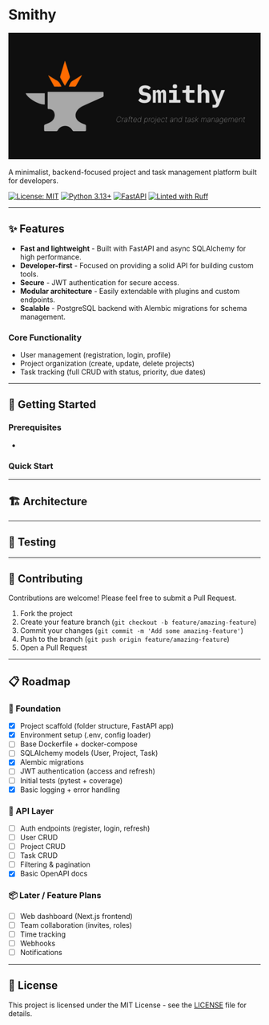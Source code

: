 # Smithy

![Smithy Banner](.github/assets/banner.png)

A minimalist, backend-focused project and task management platform built for developers.

[![License: MIT](https://img.shields.io/badge/License-MIT-yellow.svg)](https://opensource.org/licenses/MIT)
[![Python 3.13+](https://img.shields.io/badge/python-3.11+-blue.svg)](https://www.python.org/downloads/)
[![FastAPI](https://img.shields.io/badge/FastAPI-0.114+-00a393.svg)](https://fastapi.tiangolo.com)
[![Linted with Ruff](https://img.shields.io/badge/linting-ruff-blue)](https://docs.astral.sh/ruff/)

---

## ✨ Features

- **Fast and lightweight** - Built with FastAPI and async SQLAlchemy for high performance.
- **Developer-first** - Focused on providing a solid API for building custom tools.
- **Secure** - JWT authentication for secure access.
- **Modular architecture** - Easily extendable with plugins and custom endpoints.
- **Scalable** - PostgreSQL backend with Alembic migrations for schema management.

### Core Functionality

- User management (registration, login, profile)
- Project organization (create, update, delete projects)
- Task tracking (full CRUD with status, priority, due dates)

---

## 🚀 Getting Started

### Prerequisites

-

### Quick Start

---

## 🏗️ Architecture

---

## 🧪 Testing

---

## 🤝 Contributing

Contributions are welcome! Please feel free to submit a Pull Request.

1. Fork the project
2. Create your feature branch (`git checkout -b feature/amazing-feature`)
3. Commit your changes (`git commit -m 'Add some amazing-feature'`)
4. Push to the branch (`git push origin feature/amazing-feature`)
5. Open a Pull Request

---

## 📋 Roadmap

### 🧱 Foundation

- [x] Project scaffold (folder structure, FastAPI app)
- [x] Environment setup (.env, config loader)
- [ ] Base Dockerfile + docker-compose
- [ ] SQLAlchemy models (User, Project, Task)
- [x] Alembic migrations
- [ ] JWT authentication (access and refresh)
- [ ] Initial tests (pytest + coverage)
- [x] Basic logging + error handling

### 📡 API Layer

- [ ] Auth endpoints (register, login, refresh)
- [ ] User CRUD
- [ ] Project CRUD
- [ ] Task CRUD
- [ ] Filtering & pagination
- [x] Basic OpenAPI docs

### 📦 Later / Feature Plans

- [ ] Web dashboard (Next.js frontend)
- [ ] Team collaboration (invites, roles)
- [ ] Time tracking
- [ ] Webhooks
- [ ] Notifications

---

## 📄 License

This project is licensed under the MIT License - see the [LICENSE](LICENSE) file for details.